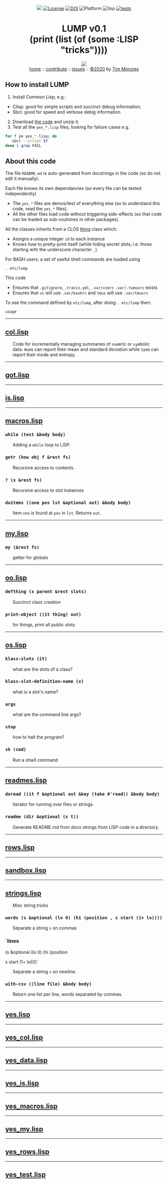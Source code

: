 <a name=top></a>
<p align=center>
<img src="https://img.shields.io/badge/purpose-ai%20,%20se-blueviolet"> <a 
href="https://github.com/timm/lump/blob/master/LICENSE.md"> <img  
   alt="License" src="https://img.shields.io/badge/license-mit-red"></a> <a 
  href="https://zenodo.org/badge/latestdoi/289524083"> <img 
  src="https://zenodo.org/badge/289524083.svg" alt="DOI"></a> <img 
alt="Platform" src="https://img.shields.io/badge/platform-osx%20,%20linux-lightgrey"> <img 
alt="lisp" src="https://img.shields.io/badge/language-sbcl,clisp-blue"> <a 
 href="https://travis-ci.org/github/timm/lump"><img alt="tests" 
   src="https://travis-ci.org/timm/lump.svg?branch=master"></a>
</p> 
<h1 align=center> LUMP v0.1<br>(print (list (of (some :LISP "tricks")))) </h1>
<p align=center>
<img src="http://www.lisperati.com/lisplogo_fancy_256.png"><br>
<a href="https://github.com/timm/lump/blob/master/README.md#top">home</a> ::
<a href="https://github.com/timm/lump/blob/master/READEME.md#contribute">contribute</a> ::
<a href="https://github.com/timm/lump/issues">issues</a> ::
<a href="https://github.com/timm/lump/blob/master/LICENSE.md">&copy;2020<a> by <a href="http://menzies.us">Tim Menzies</a>
</p>





## How to install LUMP

1. Install Common Lisp; e.g.:
  - Clisp: good for simple scripts and succinct debug information;
  - Sbcl: good for speed and verbose debig information
2.  Download [the code](https://github.com/timm/lump/archive/master.zip) and unzip
it.
3. Test all the `yes_*.lisp` files, looking for failure cases e.g.


```sh
for f in yes_*.lisp; do 
   sbcl --script $f
done | grep FAIL
```

## About this code

The file `README.md` is auto-generated from docstrings in the code
(so  do
not edit it manually).

Each file knows its own dependancies (so every file can be tested independently)

- The `yes_*` files are demos/test of everything else (so to understand this
  code, read the `yes_*` files).
- All the other files load code without
  triggering  side-effects (so that code can be loaded as sub-routnines in other
   packages).

All the classes inherits from a  CLOS [thing](oo.lisp) class which:

- Assigns a unique integer `id` to each instance
- Knows how to pretty-print itself (while hiding secret slots; i.e. those starting with 
  the underscore character `_`).

For BASH users, a set of useful shell commands are loaded using 

    . etc/lump

This code

- Ensures that `.gitignore`, `.travis.yml`, `.var/vimrc` `.var/.tumuxrc` exists
- Ensures that `vi` will use `.var/bashrc`  and `tmux` will use `.var/tmuxrc`

To see the command defined by `etc/lump`, after doing `. etc/lump` then:

    usage



-------

## [col.lisp](col.lisp)





<ul>

Code for incrementally managing summaries of  `num`eric or `sym`bolic  
data. `Num`s can report their mean and standard deviation while `Sym`s can
report their mode and entropy.

</ul>





-------

## [got.lisp](got.lisp)



-------

## [is.lisp](is.lisp)



-------

## [macros.lisp](macros.lisp)


### `while (test &body body)`



<ul>

Adding a `while` loop to LISP.

</ul>



### `getr (how obj f &rest fs)`



<ul>

Recursive access to contents.

</ul>



### `? (x &rest fs)`



<ul>

Recursive access to slot instances

</ul>



### `doitems ((one pos lst &optional out) &body body)`



<ul>

Item `one` is found at `pos` in `lst`. Returns `out`.

</ul>




-------

## [my.lisp](my.lisp)


### `my (&rest fs)`



<ul>

getter for globals

</ul>




-------

## [oo.lisp](oo.lisp)


### `defthing (x parent &rest slots)`



<ul>

Succinct class creation

</ul>



### `print-object ((it thing) out)`



<ul>

for things, print all public slots

</ul>




-------

## [os.lisp](os.lisp)


### `klass-slots (it)`



<ul>

what are the slots of a class?

</ul>



### `klass-slot-definition-name (x)`



<ul>

what is a slot's name?

</ul>



### `args `



<ul>

what are the command line args?

</ul>



### `stop `



<ul>

how to halt the program?

</ul>



### `sh (cmd)`



<ul>

Run a shwll command

</ul>




-------

## [readmes.lisp](readmes.lisp)


### `doread ((it f &optional out &key (take #'read)) &body body)`



<ul>

Iterator for running over files or strings.

</ul>



### `readme (dir &optional (s t))`



<ul>

Generate README.md from doco strings from LISP code in a directory.

</ul>




-------

## [rows.lisp](rows.lisp)



-------

## [sandbox.lisp](sandbox.lisp)



-------

## [strings.lisp](strings.lisp)





<ul>

Misc string tricks

</ul>




### `words (s &optional (lo 0) (hi (position , s start (1+ lo))))`



<ul>

Separate a string `s` on commas

</ul>



### `lines 
(s &optional (lo 0)
 (hi
  (position
   
   s start (1+ lo))))`



<ul>

Separate a string `s` on newline.

</ul>



### `with-csv ((line file) &body body)`



<ul>

Return one list per line, words separated by commas.

</ul>




-------

## [yes.lisp](yes.lisp)



-------

## [yes_col.lisp](yes_col.lisp)



-------

## [yes_data.lisp](yes_data.lisp)



-------

## [yes_is.lisp](yes_is.lisp)



-------

## [yes_macros.lisp](yes_macros.lisp)



-------

## [yes_my.lisp](yes_my.lisp)



-------

## [yes_rows.lisp](yes_rows.lisp)



-------

## [yes_test.lisp](yes_test.lisp)

